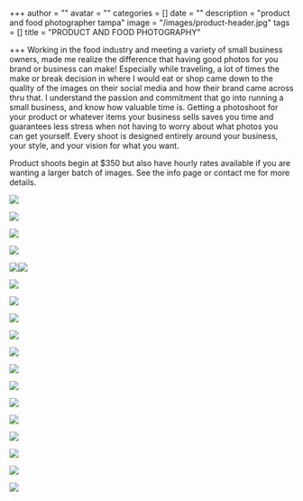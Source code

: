 +++
author = ""
avatar = ""
categories = []
date = ""
description = "product and food photographer tampa"
image = "/images/product-header.jpg"
tags = []
title = "PRODUCT AND FOOD PHOTOGRAPHY"

+++
Working in the food industry and meeting a variety of small business owners, made me realize the difference that having good photos for you brand or business can make!   Especially while traveling, a lot of times the make or break decision in where I would eat or shop came down to the quality of the images on their social media and how their brand came across thru that. I understand the passion and commitment that go into running a small business, and know how valuable time is.  Getting a photoshoot for your product or whatever items your business sells saves you time and guarantees less stress when not having to worry about what photos you can get yourself.   Every shoot is designed entirely around your business, your style, and your vision for what you want.

Product shoots begin at $350 but also have hourly rates available if you are wanting a larger batch of images. See the info page or contact me for more details.

![](/images/cake-bakery-branding-photos-tampa2.jpg)

![](/images/lemon-tarts-bakery-tampa-branding.jpg)

![](/images/lemon-tarts-bakery-tampa-branding2.jpg)

![](/images/product-photographer-florida-fort-myers.jpg)

![](/images/tampa-branding-photographer-product-food-photography.jpg)![](/images/tampa-st-petersburg-branding-food-prodct-photography.jpg)

![](/images/fort-myers-branding-marketing-photographer-brand.jpg)

![](/images/business-photographer-branding-photography.jpg)

![](/images/small-business-branding-photography-fort-myers-naples-photographer.jpg)

![](/images/food-photographer-fort-myers-cape-coral-florida.jpg)

![](/images/macaraons-european-french-branding-tampa.jpg)

![](/images/copper-ashtray-branding-product-photos.jpg)

![](/images/copper-ashtray-branding-product-photos-tampa.jpg)

![](/images/cake-branding-restaurant-bakery-branding-tampa.jpg)

![](/images/ice-cream-restaurant-branding-photos-tampa.jpg)

![](/images/chocolate-cookie-bakery-branding-tampa.jpg)

![](/images/product-branding-influencer-photography.jpg)

![](/images/wrap-lunch-branding-restaurant-tampa.jpg)

![](/images/drinks-lemonade-restaurant-branding-tampa.jpg)